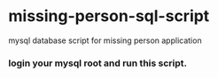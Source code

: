 # missing-person-sql-script
mysql database script for missing person application

### login your mysql root and run this script.

